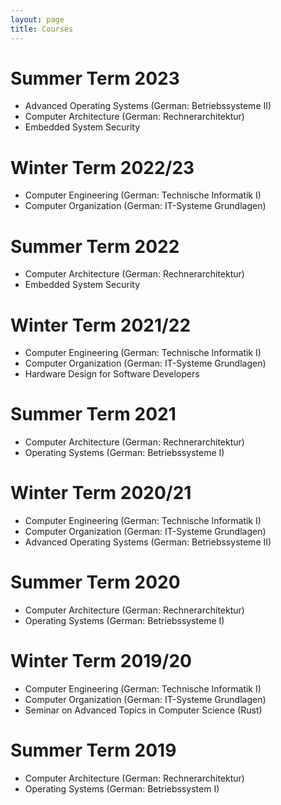 ```yaml
---
layout: page
title: Courses
---
```


# Summer Term 2023

- Advanced Operating Systems (German: Betriebssysteme II)
- Computer Architecture (German: Rechnerarchitektur)
- Embedded System Security

# Winter Term 2022/23

- Computer Engineering (German: Technische Informatik I)
- Computer Organization (German: IT-Systeme Grundlagen)

# Summer Term 2022

- Computer Architecture (German: Rechnerarchitektur)
- Embedded System Security

# Winter Term 2021/22

- Computer Engineering (German: Technische Informatik I)
- Computer Organization (German: IT-Systeme Grundlagen)
- Hardware Design for Software Developers

# Summer Term 2021

- Computer Architecture (German: Rechnerarchitektur)
- Operating Systems (German: Betriebssysteme I)

# Winter Term 2020/21

- Computer Engineering (German: Technische Informatik I)
- Computer Organization (German: IT-Systeme Grundlagen)
- Advanced Operating Systems (German: Betriebssysteme II)

# Summer Term 2020

- Computer Architecture (German: Rechnerarchitektur)
- Operating Systems (German: Betriebssysteme I)

# Winter Term 2019/20

- Computer Engineering (German: Technische Informatik I)
- Computer Organization (German: IT-Systeme Grundlagen)
- Seminar on Advanced Topics in Computer Science (Rust)

# Summer Term 2019

- Computer Architecture (German: Rechnerarchitektur)
- Operating Systems (German: Betriebssystem I)

